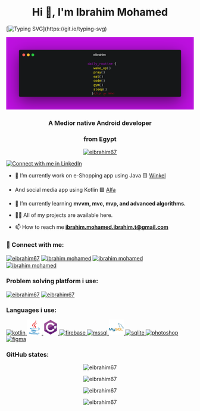 <h1 align="center">Hi 👋, I'm Ibrahim Mohamed</h1>

[![Typing SVG](https://readme-typing-svg.herokuapp.com?color=%36b723&lines=Computer+science+student+in+3rd+year.)](https://git.io/typing-svg)

<p align="center"> <a ><img src="https://github.com/eIbrahim67/eIbrahim67/blob/main/carbon%20(6).png" alt="eibrahim67" /></a> </p>

<h3 align="center">A Medior native Android developer</h3>
<h3 align="center">from Egypt</h3>

<p align="center"> <a href="https://github.com/ryo-ma/github-profile-trophy"><img src="https://github-profile-trophy.vercel.app/?username=eibrahim67" alt="eibrahim67" /></a> </p>

<p align="left"> 
  <a href="https://www.linkedin.com/in/ibrahim-mohamed-03b509259?utm_source=share&utm_campaign=share_via&utm_content=profile&utm_medium=android_app" target="blank"><img src="https://www.redeye.co/hubfs/Linkedin%20button_light.svg"  alt="Connect with me in LinkedIn" width="160" height="80" /></a> </p>

- 🔭 I’m currently work on e-Shopping app using Java 🟨 [Winkel](https://github.com/eIbrahim67/Winkel)

- And social media app using Kotlin 🟪 [Alfa](https://github.com/eIbrahim67/Alfa)

- 🌱 I’m currently learning **mvvm, mvc, mvp, and advanced algorithms.**

- 👨‍💻 All of my projects are available here.

- 📫 How to reach me **ibrahim.mohamed.ibrahim.t@gmail.com**

<h3 align="left"> 🤝 Connect with me:</h3>
<p align="left">
  
<a href="https://twitter.com/eibrahim67" target="blank"><img align="center" src="https://raw.githubusercontent.com/rahuldkjain/github-profile-readme-generator/master/src/images/icons/Social/twitter.svg" alt="eibrahim67" height="30" width="40" /></a>
<a href="https://www.linkedin.com/in/ibrahim-mohamed-03b509259?utm_source=share&utm_campaign=share_via&utm_content=profile&utm_medium=android_app" target="blank"><img align="center" src="https://raw.githubusercontent.com/rahuldkjain/github-profile-readme-generator/master/src/images/icons/Social/linked-in-alt.svg" alt="ibrahim mohamed" height="30" width="40" /></a>
<a href="https://www.youtube.com/@eIbrahim67" target="blank"><img align="center" src="https://upload.wikimedia.org/wikipedia/commons/0/09/YouTube_full-color_icon_%282017%29.svg" alt="ibrahim mohamed" height="30" width="40" /></a>
<a href="https://t.me/@eIbrahim67" target="blank"><img align="center" src="https://upload.wikimedia.org/wikipedia/commons/8/82/Telegram_logo.svg" alt="ibrahim mohamed" height="30" width="40" /></a>
<h3 align="left">Problem solving platform i use:</h3>
<p align="left">

<a href="https://www.hackerrank.com/eibrahim67" target="blank"><img align="center" src="https://raw.githubusercontent.com/rahuldkjain/github-profile-readme-generator/master/src/images/icons/Social/hackerrank.svg" alt="eibrahim67" height="30" width="40" /></a>
<a href="https://www.leetcode.com/eibrahim67" target="blank"><img align="center" src="https://raw.githubusercontent.com/rahuldkjain/github-profile-readme-generator/master/src/images/icons/Social/leet-code.svg" alt="eibrahim67" height="30" width="40" /></a>
</p>

<h3 align="left">Languages i use:</h3>
<p align="left"> 
<a href="https://kotlinlang.org" target="_blank" rel="noreferrer"> <img src="https://www.vectorlogo.zone/logos/kotlinlang/kotlinlang-icon.svg" alt="kotlin" width="40" height="40"/> </a>
<a href="https://www.java.com" target="_blank" rel="noreferrer"> <img src="https://raw.githubusercontent.com/devicons/devicon/master/icons/java/java-original.svg" alt="java" width="40" height="40"/> </a>
<a href="https://www.w3schools.com/cs/" target="_blank" rel="noreferrer"> <img src="https://raw.githubusercontent.com/devicons/devicon/master/icons/csharp/csharp-original.svg" alt="csharp" width="40" height="40"/> </a>
<a href="https://firebase.google.com/" target="_blank" rel="noreferrer"> <img src="https://www.vectorlogo.zone/logos/firebase/firebase-icon.svg" alt="firebase" width="40" height="40"/> </a>
<a href="https://www.microsoft.com/en-us/sql-server" target="_blank" rel="noreferrer"> <img src="https://www.svgrepo.com/show/303229/microsoft-sql-server-logo.svg" alt="mssql" width="40" height="40"/> </a>
<a href="https://www.mysql.com/" target="_blank" rel="noreferrer"> <img src="https://raw.githubusercontent.com/devicons/devicon/master/icons/mysql/mysql-original-wordmark.svg" alt="mysql" width="40" height="40"/> </a>
<a href="https://www.sqlite.org/" target="_blank" rel="noreferrer"> <img src="https://www.vectorlogo.zone/logos/sqlite/sqlite-icon.svg" alt="sqlite" width="40" height="40"/> </a>
  <a href="https://www.photoshop.com/en" target="_blank" rel="noreferrer"> <img src="https://upload.wikimedia.org/wikipedia/commons/a/af/Adobe_Photoshop_CC_icon.svg" alt="photoshop" width="40" height="40"/> </a>
<a href="https://www.figma.com/" target="_blank" rel="noreferrer"> <img src="https://www.vectorlogo.zone/logos/figma/figma-icon.svg" alt="figma" width="40" height="40"/> </a>
</p>

<h3 align="left">GitHub states:</h3>

<p align="center"> <a ><img src="https://github-profile-summary-cards.vercel.app/api/cards/profile-details?username=eibrahim67&theme=dark" alt="eibrahim67" /></a> </p>
<p align="center"> <a ><img src="https://github-readme-streak-stats.herokuapp.com/?user=eibrahim67&theme=dark&" alt="eibrahim67" /></a> </p>
<p align="center"> <a ><img src="https://github-profile-summary-cards.vercel.app/api/cards/stats?username=eibrahim67&theme=dark" alt="eibrahim67"/></a> </p>
<p align="center"> <a ><img src="https://github-readme-stats.vercel.app/api/top-langs?username=eibrahim67&show_icons=true&locale=en&layout=compact&theme=dark" alt="eibrahim67" /></a> </p>



